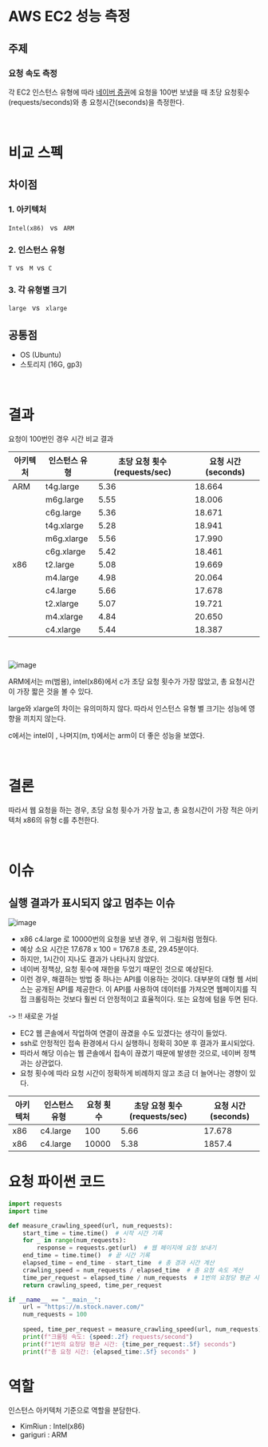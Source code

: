 # AWS EC2 성능 측정
## 주제
### 요청 속도 측정
각 EC2 인스턴스 유형에 따라 [네이버 증권](https://m.stock.naver.com/)에 요청을 100번 보냈을 때 초당 요청횟수(requests/seconds)와 총 요청시간(seconds)을 측정한다.

<br>


# 비교 스펙
## 차이점

### 1. 아키텍처
`Intel(x86)` &nbsp; vs &nbsp; `ARM`

### 2. 인스턴스 유형
`T`&nbsp;  vs &nbsp; `M`&nbsp;  vs&nbsp; `C`
### 3. 각 유형별 크기
`large` &nbsp; vs &nbsp; `xlarge`



## 공통점
- OS (Ubuntu)
- 스토리지 (16G, gp3)

<br>


# 결과


요청이 100번인 경우 시간 비교 결과


| 아키텍처 | 인스턴스 유형 | 초당 요청 횟수(requests/sec) |  요청 시간 (seconds)|
|----------|---------------|---------------------------|---------------------------|
| ARM      | t4g.large     | 5.36                      | 18.664                  |
|          | m6g.large     | 5.55                      | 18.006                  |
|          | c6g.large     | 5.36                      | 18.671                  |
|          | t4g.xlarge    | 5.28                      | 18.941                  |
|          | m6g.xlarge    | 5.56                      | 17.990                  |
|          | c6g.xlarge    | 5.42                      | 18.461                  |
| x86      | t2.large      | 5.08                      | 19.669                  |
|          | m4.large      | 4.98                      | 20.064                  |
|          | c4.large      | 5.66                      | 17.678                  |
|          | t2.xlarge     | 5.07                      | 19.721                  |
|          | m4.xlarge     | 4.84                      | 20.650                  |
|          | c4.xlarge     | 5.44                      | 18.387                  |


<br>

![image](https://github.com/koorukuroo/pda_4th/assets/56223389/928ee66c-af17-4ea3-9e09-f68b2346ffef)

ARM에서는 m(범용), intel(x86)에서 c가 초당 요청 횟수가 가장 많았고, 총 요청시간이 가장 짧은 것을 볼 수 있다.

large와 xlarge의 차이는 유의미하지 않다. 따라서 인스턴스 유형 별 크기는 성능에 영향을 끼치지 않는다.

c에서는 intel이 , 나머지(m, t)에서는 arm이 더 좋은 성능을 보였다.

<br>

# 결론

따라서 웹 요청을 하는 경우, 초당 요청 횟수가 가장 높고, 총 요청시간이 가장 적은 아키텍처 x86의 유형 c를 추천한다.

<br>

# 이슈
## 실행 결과가 표시되지 않고 멈추는 이슈
![image](https://github.com/koorukuroo/pda_4th/assets/56223389/7d8218fd-865b-4d66-8061-f8b188e52d68)
* x86 c4.large 로 10000번의 요청을 보낸 경우, 위 그림처럼 멈췄다.
* 예상 소요 시간은 17.678 x 100 = 1767.8 초로, 29.45분이다.
* 하지만, 1시간이 지나도 결과가 나타나지 않았다.
* 네이버 정책상, 요청 횟수에 재한을 두었기 때문인 것으로 예상된다.
* 이런 경우, 해결하는 방법 중 하나는 API를 이용하는 것이다. 대부분의 대형 웹 서비스는 공개된 API를 제공한다. 이 API를 사용하여 데이터를 가져오면 웹페이지를 직접 크롤링하는 것보다 훨씬 더 안정적이고 효율적이다. 또는 요청에 텀을 두면 된다.

-> !! 새로운 가설
* EC2 웹 콘솔에서 작업하여 연결이 끊겼을 수도 있겠다는 생각이 들었다.
* ssh로 안정적인 접속 환경에서 다시 실행하니 정확히 30분 후 결과가 표시되었다.
* 따라서 해당 이슈는 웹 콘솔에서 접속이 끊겼기 때문에 발생한 것으로, 네이버 정책과는 상관없다.
* 요청 횟수에 따라 요청 시간이 정확하게 비례하지 않고 조금 더 늘어나는 경향이 있다.
 
| 아키텍처 | 인스턴스 유형 | 요청 횟수 | 초당 요청 횟수(requests/sec) |  요청 시간 (seconds)| 
|----------|---------------|-------|--------------------|---------------------------|
| x86      | c4.large      | 100   | 5.66                      | 17.678                  |
| x86      | c4.large      | 10000 | 5.38                      | 1857.4                  |


# 요청 파이썬 코드
```python
import requests
import time

def measure_crawling_speed(url, num_requests):
    start_time = time.time()  # 시작 시간 기록
    for _ in range(num_requests):
        response = requests.get(url)  # 웹 페이지에 요청 보내기
    end_time = time.time()  # 끝 시간 기록
    elapsed_time = end_time - start_time  # 총 경과 시간 계산
    crawling_speed = num_requests / elapsed_time  # 총 요청 속도 계산
    time_per_request = elapsed_time / num_requests  # 1번의 요청당 평균 시간 계산
    return crawling_speed, time_per_request

if __name__ == "__main__":
    url = "https://m.stock.naver.com/"
    num_requests = 100
    
    speed, time_per_request = measure_crawling_speed(url, num_requests)
    print(f"크롤링 속도: {speed:.2f} requests/second")
    print(f"1번의 요청당 평균 시간: {time_per_request:.5f} seconds")
    print(f"총 요청 시간: {elapsed_time:.5f} seconds" )
```

# 역할
인스턴스 아키텍처 기준으로 역할을 분담한다.
- KimRiun : Intel(x86)
- gariguri : ARM
